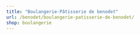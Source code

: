 ```yaml
---
title: "Boulangerie-Pâtisserie de benodet"
url: /benodet/boulangerie-patisserie-de-benodet/
shop: boulangerie
---
```

